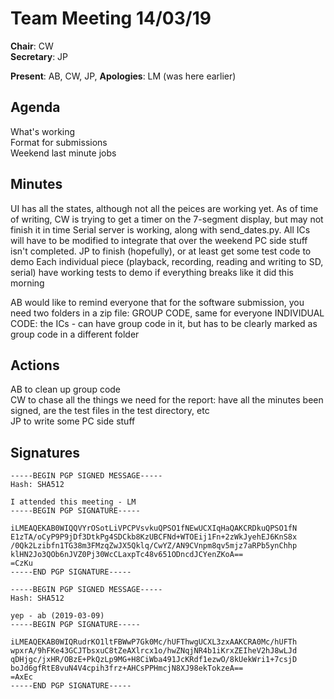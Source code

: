Team Meeting 14/03/19
===

<!-- remember two spaces at end of line to break onto a new line -->
**Chair**: CW  
**Secretary**: JP

**Present**: AB, CW, JP, 
**Apologies**: LM (was here earlier)

## Agenda
What's working  
Format for submissions  
Weekend last minute jobs  
## Minutes

UI has all the states, although not all the peices are working yet. As of time of writing, CW is trying to get a timer on the 7-segment display, but may not finish it in time
Serial server is working, along with send_dates.py. All ICs will have to be modified to integrate that over the weekend
PC side stuff isn't completed. JP to finish (hopefully), or at least get some test code to demo
Each individual piece (playback, recording, reading and writing to SD, serial) have working tests to demo if everything breaks like it did this morning

AB would like to remind everyone that for the software submission, you need two folders in a zip file: GROUP CODE, same for everyone
INDIVIDUAL CODE: the ICs - can have group code in it, but has to be clearly marked as group code in a different folder

<!-- ## Any other business -->

## Actions
 
AB to clean up group code  
CW to chase all the things we need for the report: have all the minutes been signed, are the test files in the test directory, etc  
JP to write some PC side stuff  

## Signatures
<!-- 
	Paste in entire GPG signed messages here 
	Messages should have initials and date
	Signatures should be surrounded with triple backticks (on their own line) and the full signature block should be copied. For example:
	```
	-----BEGIN PGP SIGNED MESSAGE-----
		...
	-----END PGP SIGNATURE-----
	```
-->

```
-----BEGIN PGP SIGNED MESSAGE-----
Hash: SHA512

I attended this meeting - LM
-----BEGIN PGP SIGNATURE-----

iLMEAQEKAB0WIQQVYrOSotLiVPCPVsvkuQPSO1fNEwUCXIqHaQAKCRDkuQPSO1fN
E1zTA/oCyP9P9jDf3DtkPg4SDCkb8KzUBCFNd+WTOEij1Fn+2zWkJyehEJ6KnS8x
/0Qk2Lzibfn1TG38m3FMzqZwJX5Qklq/CwYZ/AN9CVnpm8qv5mjz7aRPb5ynChhp
klHN2Jo3QOb6nJVZ0Pj30WcCLaxpTc48v651ODncdJCYenZKoA==
=CzKu
-----END PGP SIGNATURE-----
```
```
-----BEGIN PGP SIGNED MESSAGE-----
Hash: SHA512

yep - ab (2019-03-09)
-----BEGIN PGP SIGNATURE-----

iLMEAQEKAB0WIQRudrKO1ltFBWwP7Gk0Mc/hUFThwgUCXL3zxAAKCRA0Mc/hUFTh
wpxrA/9hFKe43GCJTbsxuC8tZeAXlrcx1o/hwZNqjNR4b1iKrxZEIheV2hJ8wLJd
qDHjgc/jxHR/OBzE+PkQzLp9MG+H8CiWba491JcKRdf1ezwO/8kUekWri1+7csjD
boJd6gfRtE8vuN4V4cpih3frz+AHCsPPHmcjN8XJ98ekTokzeA==
=AxEc
-----END PGP SIGNATURE-----
```
